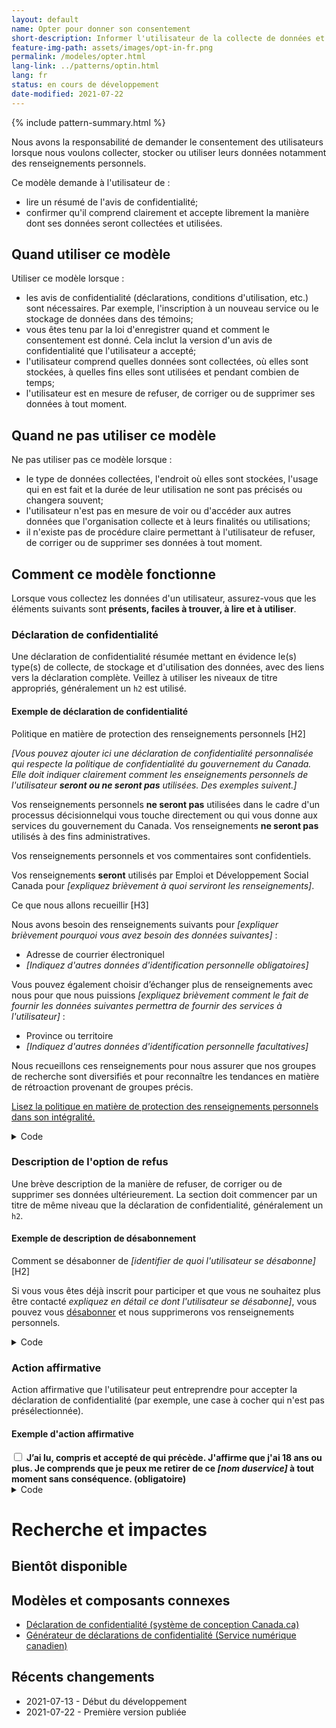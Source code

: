 ```yaml
---
layout: default
name: Opter pour donner son consentement
short-description: Informer l'utilisateur de la collecte de données et lui demander de donner son consentement.
feature-img-path: assets/images/opt-in-fr.png
permalink: /modeles/opter.html
lang-link: ../patterns/optin.html
lang: fr
status: en cours de développement
date-modified: 2021-07-22
---
```


{% include pattern-summary.html %}

Nous avons la responsabilité de demander le consentement des utilisateurs lorsque nous voulons collecter, stocker ou utiliser leurs données notamment des renseignements personnels.

Ce modèle demande à l'utilisateur de :

* lire un résumé de l'avis de confidentialité;
* confirmer qu'il comprend clairement et accepte librement la manière dont ses données seront collectées et utilisées.

## Quand utiliser ce modèle

Utiliser ce modèle lorsque :

* les avis de confidentialité (déclarations, conditions d'utilisation, etc.) sont nécessaires. Par exemple, l'inscription à un nouveau service ou le stockage de données dans des témoins;
* vous êtes tenu par la loi d'enregistrer quand et comment le consentement est donné. Cela inclut la version d'un avis de confidentialité que l'utilisateur a accepté;
* l'utilisateur comprend quelles données sont collectées, où elles sont stockées, à quelles fins elles sont utilisées et pendant combien de temps;
* l'utilisateur est en mesure de refuser, de corriger ou de supprimer ses données à tout moment.

## Quand ne pas utiliser ce modèle

Ne pas utiliser pas ce modèle lorsque :

* le type de données collectées, l'endroit où elles sont stockées, l'usage qui en est fait et la durée de leur utilisation ne sont pas précisés ou changera souvent;
* l'utilisateur n'est pas en mesure de voir ou d'accéder aux autres données que l'organisation collecte et à leurs finalités ou utilisations;
* il n'existe pas de procédure claire permettant à l'utilisateur de refuser, de corriger ou de supprimer ses données à tout moment.

## Comment ce modèle fonctionne

Lorsque vous collectez les données d'un utilisateur, assurez-vous que les éléments suivants sont **présents, faciles à trouver, à lire et à utiliser**.

### Déclaration de confidentialité

Une déclaration de confidentialité résumée mettant en évidence le(s) type(s) de collecte, de stockage et d'utilisation des données, avec des liens vers la déclaration complète.
Veillez à utiliser les niveaux de titre appropriés, généralement un `h2` est utilisé.

<section>
    <h4>Exemple de déclaration de confidentialité</h4>
    <div class="panel panel-default pattern-demo">
        <div class="panel-body">
            <p class="h2 mrgn-tp-sm">Politique en matière de protection des renseignements personnels<span class="sr-only"> [H2]</span></p>
            <p><em>[Vous pouvez ajouter ici une déclaration de confidentialité personnalisée qui respecte la politique de confidentialité du gouvernement du Canada. Elle doit indiquer clairement comment les enseignements personnels de l'utilisateur <strong>seront ou ne seront pas</strong> utilisées. Des exemples suivent.]</em></p>
            <p>Vos renseignements personnels <strong>ne seront pas</strong> utilisées dans le cadre d'un processus décisionnelqui vous touche directement ou qui vous donne aux services du gouvernement du Canada. Vos renseignements <strong>ne seront pas</strong> utilisés à des fins administratives.</p>
            <p>Vos renseignements personnels et vos commentaires sont confidentiels.</p>
            <p>Vos renseignements <strong>seront</strong> utilisés par Emploi et Développement Social Canada pour <em>[expliquez brièvement à quoi serviront les renseignements]</em>.</p>
            <p class="h3">Ce que nous allons recueillir<span class="sr-only"> [H3]</span></p>
            <p>Nous avons besoin des renseignements suivants pour <em>[expliquer brièvement pourquoi vous avez besoin des données suivantes] </em>:</p>
            <ul>
                <li>Adresse de courrier électroniquel</li>
                <li><em>[Indiquez d'autres données d'identification personnelle obligatoires]</em></li>
            </ul>
            <p>Vous pouvez également choisir d’échanger plus de renseignements avec nous pour que nous puissions <em>[expliquez brièvement comment le fait de fournir les données suivantes permettra de fournir des services à l'utilisateur] </em>:</p>
            <ul>
                <li>Province ou territoire</li>
                <li><em>[Indiquez d'autres données d'identification personnelle facultatives]</em></li>
            </ul>
            <p>Nous recueillons ces renseignements pour nous assurer que nos groupes de recherche sont diversifiés et pour reconnaître les tendances en matière de rétroaction provenant de groupes précis.</p>
            <p><a href="https://www.canada.ca/fr/transparence/confidentialite.html">Lisez la politique en matière de protection des renseignements personnels dans son intégralité.</a></p>
        </div>
    </div>
    <details>
        <summary>Code</summary>
        <pre><code>&lt;h2>Politique de confidentialité&lt;/h2>
&lt;p>Vos informations &lt;strong>ne seront pas&lt;/strong> utilisées dans le cadre d'un processus décisionnelqui affecte votre accès aux services du Gouvernement du Canada. Vos renseignements personnels &lt;strong>ne seront pas&lt;/strong> utilisés à des fins administratives.&lt;/p>
&lt;p>Vos renseignements personnels et vos commentaires sont confidentiels.&lt;/p>
&lt;p>Vos renseignements &lt;strong>seront&lt;/strong> utilisés par Emploi et Développement Social Canada pour ...&lt;/p>
&lt;h3>Ce que nous allons recueillir&lt;/h3>
&lt;p>Nous avons besoin des renseignements suivants pour ...:</p>
&lt;ul>
    &lt;li>Adresse de courriel&lt;/li>
    &lt;li>...&lt;/li>
&lt;/ul>
&lt;p>Vous pouvez également choisir de nous communiquer d'autres renseignements pour que nous puissions ...:&lt;/p>
&lt;ul>
    &lt;li>Province ou territoire&lt;/li>
    &lt;li>...&lt;/li>
&lt;/ul>
&lt;p>Nous recueillons ces renseignements pour nous assurer que nos groupes de recherche sont diversifiés et pour déterminer les tendances en matière de rétroaction pour des groupes particuliers.&lt;/p>
&lt;p>&lt;a href="https://www.canada.ca/fr/transparence/confidentialite.html">Lisez la politique de confidentialité complète.&lt;/a>&lt;/p></code></pre>
    </details>
</section>

### Description de l'option de refus

Une brève description de la manière de refuser, de corriger ou de supprimer ses données ultérieurement.
La section doit commencer par un titre de même niveau que la déclaration de confidentialité, généralement un `h2`.

<section>
    <h4>Exemple de description de désabonnement</h4>
    <div class="panel panel-default pattern-demo">
        <div class="panel-body">
            <p class="h2 mrgn-tp-sm">Comment se désabonner de <em>[identifier de quoi l'utilisateur se désabonne]</em><span class="sr-only"> [H2]</span></p>
            <p>Si vous vous êtes déjà inscrit pour participer et que vous ne souhaitez plus être contacté <em>expliquez en détail ce dont l'utilisateur se désabonne]</em>, vous pouvez vous <a href="#desabonner">désabonner</a> et nous supprimerons vos renseignements personnels.</p>
        </div>
    </div>
    <details>
        <summary>Code</summary>
        <pre><code>&lt;h2>Comment se désabonner de ...&lt;/h2>
&lt;p>Si vous vous êtes précédemment inscrit pour devenir un participant et que vous ne souhaitez plus être contacté à l'avenir ..., vous pouvez vous &lt;a href="#desabonner">désabonner&lt;/a> de la liste des participants et nous supprimerons vos informations personnelles.&lt;/p></code></pre>
    </details>
</section>

### Action affirmative

Action affirmative que l'utilisateur peut entreprendre pour accepter la déclaration de confidentialité (par exemple, une case à cocher qui n'est pas présélectionnée).

<section>
    <h4>Exemple d'action affirmative</h4>
    <div class="panel panel-default pattern-demo">
        <div class="panel-body">
            <div class="checkbox-inline">
                <label for="consent" class="required">
                    <input type="checkbox" id="consent" name="consent" value="consent">
                    <strong>J’ai lu, compris et accepté de qui précède. J'affirme que j'ai 18 ans ou plus. Je comprends que je peux me retirer de ce <em>[nom duservice]</em> à tout moment sans conséquence. (obligatoire)</strong>
                </label>
            </div>
        </div>
    </div>
    <details>
        <summary>Code</summary>
        <pre><code>&lt;div class="checkbox-inline">
    &lt;label for="consent" class="required">
        &lt;input type="checkbox" id="consent" name="consent" value="consent">
        &lt;strong>J'affirme que j'ai 18 ans ou plus. Je comprends que je peux me retirer de ce ... à tout moment sans conséquence.&lt;/strong>
    &lt;/label>
&lt;/div></code></pre>
    </details>
</section>

# Recherche et impactes 
## Bientôt disponible 

## Modèles et composants connexes

* [Déclaration de confidentialité (système de conception Canada.ca)](https://design.canada.ca/common-design-patterns/privacy-disclaimer.html)
* [Générateur de déclarations de confidentialité (Service numérique canadien)](https://privacy-statements.cds.alpha.canada.ca/en/)

## Récents changements

* 2021-07-13 - Début du développement
* 2021-07-22 - Première version publiée
